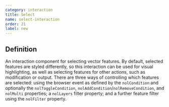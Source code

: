 ```yaml
---
category: interaction
title: Select
name: select-interaction
order: 21
label: new
---
```


## Definition

An interaction component for selecting vector features. By default, selected 
features are styled differently, so this interaction can be used for visual 
highlighting, as well as selecting features for other actions, such as 
modification or output. There are three ways of controlling which features are 
selected: using the browser event as defined by the `nolCondition` and optionally 
the `nolToggleCondition`, `nolAddCondition`/`nolRemoveCondition`, and `nolMulti` 
properties; a `nolLayers` filter property; and a further feature filter using 
the `nolFilter` property.
